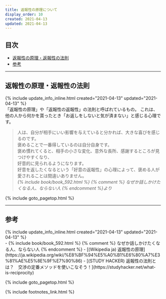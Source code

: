 ```yaml
---
title: 返報性の原理について
display_order: 10
created: 2021-04-13
updated: 2021-04-13
---
```


## <a name="index">目次</a>

<ul id="index_ul">
<li><a href="#about">返報性の原理・返報性の法則</a></li>
<li><a href="#reference">参考</a></li>
</ul>

* * *
## <a name="about">返報性の原理・返報性の法則</a>
<div class="chapter-updated">{% include update_info_inline.html created="2021-04-13" updated="2021-04-13" %}</div>
「返報性の原理」や「返報性の返報性」の法則と呼ばれているもの。  
これは、他の人から何かを貰ったとき「お返しをしないと気が済まない」と感じる心理です。

> 人は、自分が相手にいい影響を与えていると分かれば、大きな喜びを感じるのです。  
> 褒めることで一番得しているのは自分自身です。  
> 褒め慣れてくると、相手の小さな変化、意外な長所、感謝するところが見つけやすくなり、  
> 好意的に見られるようになります。  
> 好意を返したくなるという「好意の返報性」の心理によって、褒める人が愛されることは間違いありません。  
> <cite>{% include book/book_592.html %} {% comment %} なぜか話しかけたくなる人、ならない人 {% endcomment %}より</cite>

{% include goto_pagetop.html %}

* * *
## <a name="reference">参考</a>
<div class="chapter-updated">{% include update_info_inline.html created="2021-04-13" updated="2021-04-13" %}</div>
- {% include book/book_592.html %} {% comment %} なぜか話しかけたくなる人、ならない人 {% endcomment %}
- [(Wikipedia ja) 返報性の原理](https://ja.wikipedia.org/wiki/%E8%BF%94%E5%A0%B1%E6%80%A7%E3%81%AE%E5%8E%9F%E7%90%86)
- [(STUDY HACKER) 返報性の法則とは？　交渉の定番メソッドを使いこなそう！](https://studyhacker.net/what-is-reciprocity)

{% include goto_pagetop.html %}

{% include footnotes_link.html %}
